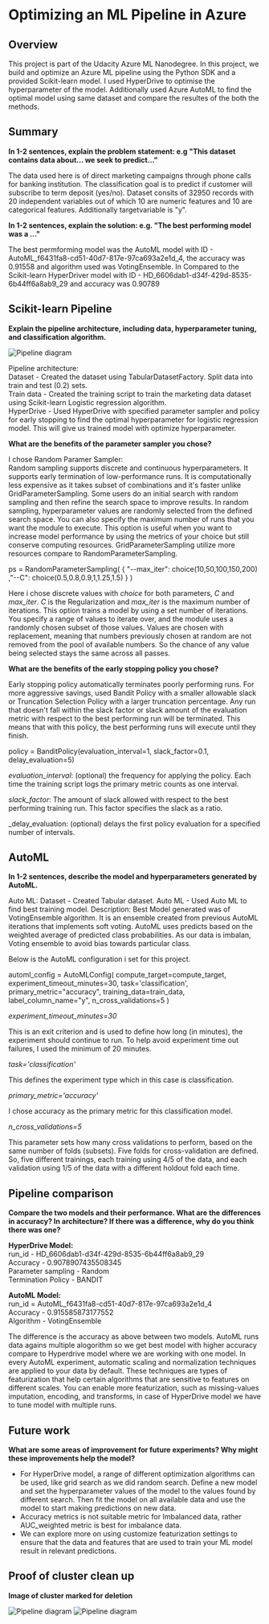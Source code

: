 # Optimizing an ML Pipeline in Azure

## Overview
This project is part of the Udacity Azure ML Nanodegree.
In this project, we build and optimize an Azure ML pipeline using the Python SDK and a provided Scikit-learn model. I used HyperDrive to optimise the hyperparameter of the model. Additionally used Azure AutoML to find the optimal model using same dataset and compare the resultes of the both the methods.

## Summary
**In 1-2 sentences, explain the problem statement: e.g "This dataset contains data about... we seek to predict..."**

The data used here is of direct marketing campaigns through phone calls for banking institution. The classification goal is to predict if customer will subscribe to term deposit (yes/no). Dataset consits of 32950 records with 20 independent variables out of which 10 are numeric features and 10 are categorical features. Additionally targetvariable is "y".

**In 1-2 sentences, explain the solution: e.g. "The best performing model was a ..."**

The best permforming model was the AutoML model with ID - AutoML_f6431fa8-cd51-40d7-817e-97ca693a2e1d_4, the accuracy was 0.91558 and algorithm used was VotingEnsemble.
In Compared to the Scikit-learn HyperDriver model with ID - HD_6606dab1-d34f-429d-8535-6b44ff6a8ab9_29 and accuracy was 0.90789


## Scikit-learn Pipeline
**Explain the pipeline architecture, including data, hyperparameter tuning, and classification algorithm.**

![Pipeline diagram](/Images/Pipeline.jfif)

Pipeline architecture:<br/>
		Dataset - Created the dataset using TabularDatasetFactory. Split data into train and test (0.2) sets.<br/>
		Train data - Created the training script to train the marketing data dataset using Scikit-learn Logistic regression algorithm.<br/>
		HyperDrive - Used HyperDrive with specified parameter sampler and policy for early stopping to find the optimal hyperparameter for logistic regression model. This will give us trained model with optimize hyperparameter.<br/>
	

**What are the benefits of the parameter sampler you chose?**

I chose Random Paramer Sampler:</br>
	Random sampling supports discrete and continuous hyperparameters. It supports early termination of low-performance runs. It is computationally less expensive as it takes subset of combinations and it's faster unlike GridParameterSampling. Some users do an initial search with random sampling and then refine the search space to improve results. In random sampling, hyperparameter values are randomly selected from the defined search space.
	You can also specify the maximum number of runs that you want the module to execute. This option is useful when you want to increase model performance by using the metrics of your choice but still conserve computing resources. GridParameterSampling utilize more resources compare to RandomParameterSampling. 

ps = RandomParameterSampling( 
    {
        "--max_iter": choice(10,50,100,150,200)
        ,"--C": choice(0.5,0.8,0.9,1,1.25,1.5)
    }
)

Here i chose discrete values with _choice_ for both parameters, _C_ and _max_iter_. _C_ is the Regularization and _max_iter_ is the maximum number of iterations. 
This option trains a model by using a set number of iterations. You specify a range of values to iterate over, and the module uses a randomly chosen subset of those values. Values are chosen with replacement, meaning that numbers previously chosen at random are not removed from the pool of available numbers. So the chance of any value being selected stays the same across all passes.


**What are the benefits of the early stopping policy you chose?**

Early stopping policy automatically terminates poorly performing runs. For more aggressive savings, used Bandit Policy with a smaller allowable slack or Truncation Selection Policy with a larger truncation percentage. Any run that doesn't fall within the slack factor or slack amount of the evaluation metric with respect to the best performing run will be terminated. This means that with this policy, the best performing runs will execute until they finish.

policy = BanditPolicy(evaluation_interval=1, slack_factor=0.1, delay_evaluation=5)

_evaluation_interval_: (optional) the frequency for applying the policy. Each time the training script logs the primary metric counts as one interval.

_slack_factor_: The amount of slack allowed with respect to the best performing training run. This factor specifies the slack as a ratio.

_delay_evaluation: (optional) delays the first policy evaluation for a specified number of intervals.


## AutoML
**In 1-2 sentences, describe the model and hyperparameters generated by AutoML.**

Auto ML:
	Dataset - Created Tabular dataset.
	Auto ML - Used Auto ML to find best training model.
	Description: Best Model generated was of VotingEnsemble algorithm. It is an ensemble created from previous AutoML iterations that implements soft voting. AutoML uses predicts based on the weighted average of predicted class probabilities. As our data is imbalan, Voting ensemble to avoid bias towards particular class.

Below is the AutoML configuration i set for this project.

automl_config = AutoMLConfig(
    compute_target=compute_target,
    experiment_timeout_minutes=30,
    task='classification',
    primary_metric="accuracy",
    training_data=train_data,
    label_column_name="y",
    n_cross_validations=5
)

_experiment_timeout_minutes=30_

This is an exit criterion and is used to define how long (in minutes), the experiment should continue to run. To help avoid experiment time out failures, I used the minimum of 20 minutes.

_task='classification'_

This defines the experiment type which in this case is classification.

_primary_metric='accuracy'_

I chose accuracy as the primary metric for this classification model.

_n_cross_validations=5_

This parameter sets how many cross validations to perform, based on the same number of folds (subsets). Five folds for cross-validation are defined. So, five different trainings, each training using 4/5 of the data, and each validation using 1/5 of the data with a different holdout fold each time.


## Pipeline comparison
**Compare the two models and their performance. What are the differences in accuracy? In architecture? If there was a difference, why do you think there was one?**

<b>HyperDrive Model:</b></br>
run_id - HD_6606dab1-d34f-429d-8535-6b44ff6a8ab9_29</br>
Accuracy - 0.9078907435508345</br>
Parameter sampling - Random</br>
Termination Policy - BANDIT</br>

<b>AutoML Model:</b></br>
run_id = AutoML_f6431fa8-cd51-40d7-817e-97ca693a2e1d_4</br>
Accuracy - 0.915585873177552</br>
Algorithm - VotingEnsemble</br>

The difference is the accuracy as above between two models. AutoML runs data agains multiple alogorithm so we get best model with higher accuracy compare to Hyperdrive model where we are working with one model. In every AutoML experiment, automatic scaling and normalization techniques are applied to your data by default. These techniques are types of featurization that help certain algorithms that are sensitive to features on different scales. You can enable more featurization, such as missing-values imputation, encoding, and transforms, in case of HyperDrive model we have to tune model with multiple runs.


## Future work
**What are some areas of improvement for future experiments? Why might these improvements help the model?**

- For HyperDrive model, a range of different optimization algorithms can be used, like grid search as we did random search. Define a new model and set the hyperparameter values of the model to the values found by different search. Then fit the model on all available data and use the model to start making predictions on new data.
- Accuracy metrics is not suitable metric for Imbalanced data, rather AUC_weighted metric is best for imbalance data.
- We can explore more on using customize featurization settings to ensure that the data and features that are used to train your ML model result in relevant predictions.


## Proof of cluster clean up
**Image of cluster marked for deletion**

![Pipeline diagram](/Images/DeleteCompute.png)
![Pipeline diagram](/Images/DeleteCompute1.png)

